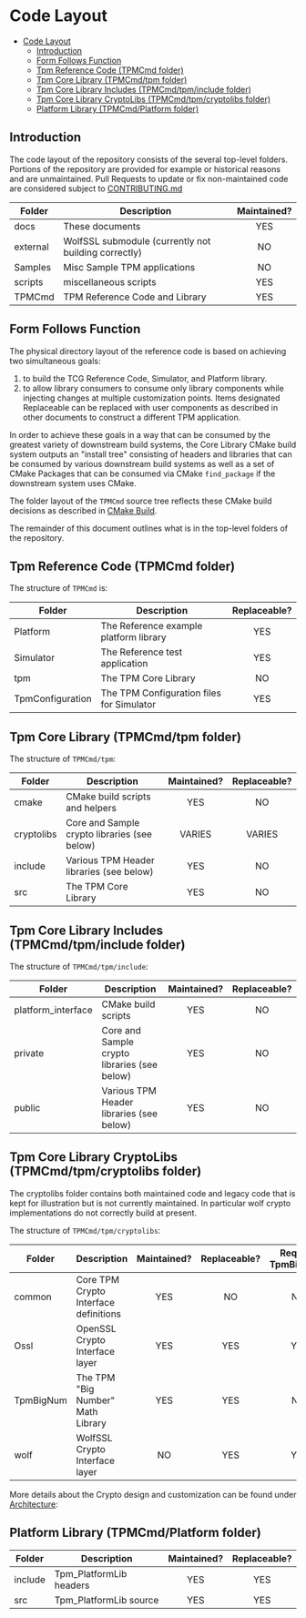 # Code Layout
* [Code Layout](#code-layout)
  * [Introduction](#introduction)
  * [Form Follows Function](#form-follows-function)
  * [Tpm Reference Code (TPMCmd folder)](#tpm-reference-code-tpmcmd-folder)
  * [Tpm Core Library (TPMCmd/tpm folder)](#tpm-core-library-tpmcmdtpm-folder)
  * [Tpm Core Library Includes (TPMCmd/tpm/include folder)](#tpm-core-library-includes-tpmcmdtpminclude-folder)
  * [Tpm Core Library CryptoLibs (TPMCmd/tpm/cryptolibs folder)](#tpm-core-library-cryptolibs-tpmcmdtpmcryptolibs-folder)
  * [Platform Library (TPMCmd/Platform folder)](#platform-library-tpmcmdplatform-folder)

## Introduction

The code layout of the repository consists of the several top-level folders.
Portions of the repository are provided for example or historical reasons and are
unmaintained.  Pull Requests to update or fix non-maintained code are considered
subject to [CONTRIBUTING.md](../../CONTRIBUTING.md)

| Folder   | Description                                          | Maintained? |
| -------- | ---------------------------------------------------- | :---------: |
| docs     | These documents                                      | YES         |
| external | WolfSSL submodule (currently not building correctly) | NO          |
| Samples  | Misc Sample TPM applications                         | NO          |
| scripts  | miscellaneous scripts                                | YES         |
| TPMCmd   | TPM Reference Code and Library                       | YES         |

## Form Follows Function

The physical directory layout of the reference code is based on achieving two
simultaneous goals:

1. to build the TCG Reference Code, Simulator, and Platform library.
2. to allow library consumers to consume only library components while injecting
changes at multiple customization points. Items designated Replaceable can be
replaced with user components as described in other documents to construct a
different TPM application.

In order to achieve these goals in a way that can be consumed by the greatest
variety of downstream build systems, the Core Library CMake build system
outputs an "install tree" consisting of headers and libraries that can be
consumed by various downstream build systems as well as a set of CMake Packages
that can be consumed via CMake `find_package` if the downstream system uses CMake.

The folder layout of the `TPMCmd` source tree reflects these CMake build
decisions as described in [CMake Build](Build.CMake.md).

The remainder of this document outlines what is in the top-level folders of the
repository.

## Tpm Reference Code (TPMCmd folder)

The structure of `TPMCmd` is:

| Folder           | Description                               | Replaceable? |
| ---------------- | ----------------------------------------- | :----------: |
| Platform         | The Reference example platform library    | YES          |
| Simulator        | The Reference test application            | YES          |
| tpm              | The TPM Core Library                      | NO           |
| TpmConfiguration | The TPM Configuration files for Simulator | YES          |

<!-- New names
| Tpm_PlatformLib   | The Reference example platform library    | YES          |
| Tpm_Simulator     | The Reference test application            | YES          |
| Tpm_Core          | The TPM Core Library                      | NO           |
| Tpm_Configuration | The TPM Configuration files for Simulator | YES          |
-->

## Tpm Core Library (TPMCmd/tpm folder)

The structure of `TPMCmd/tpm`:

| Folder     | Description                                  | Maintained? | Replaceable? |
| ---------- | -------------------------------------------- | :---------: | :----------: |
| cmake      | CMake build scripts and helpers              | YES         | NO           |
| cryptolibs | Core and Sample crypto libraries (see below) | VARIES      | VARIES       |
| include    | Various TPM  Header libraries (see below)    | YES         | NO           |
| src        | The TPM Core Library                         | YES         | NO           |

## Tpm Core Library Includes (TPMCmd/tpm/include folder)

The structure of `TPMCmd/tpm/include`:

| Folder             | Description                                  | Maintained? | Replaceable? |
| ------------------ | -------------------------------------------- | :---------: | :----------: |
| platform_interface | CMake build scripts                          | YES         | NO           |
| private            | Core and Sample crypto libraries (see below) | YES         | NO           |
| public             | Various TPM  Header libraries (see below)    | YES         | NO           |

## Tpm Core Library CryptoLibs (TPMCmd/tpm/cryptolibs folder)

The cryptolibs folder contains both maintained code and legacy code that is kept
for illustration but is not currently maintained.  In particular wolf crypto
implementations do not correctly build at present.

The structure of `TPMCmd/tpm/cryptolibs`:

| Folder    | Description                           | Maintained? | Replaceable? | Requires TpmBigNum? |
| --------- | ------------------------------------- | :---------: | :----------: | :-----------------: |
| common    | Core TPM Crypto Interface definitions | YES         | NO           | N/A                 |
| Ossl      | OpenSSL Crypto Interface layer        | YES         | YES          | YES                 |
| TpmBigNum | The TPM "Big Number" Math Library     | YES         | YES          | N/A                 |
| wolf      | WolfSSL Crypto Interface layer        | NO          | YES          | YES                 |

More details about the Crypto design and customization can be found under [Architecture](../architecture/Introduction.md):

## Platform Library (TPMCmd/Platform folder)

| Folder  | Description                    | Maintained? | Replaceable? |
| ------- | ------------------------------ | :---------: | :----------: |
| include | Tpm_PlatformLib headers        | YES         | YES          |
| src     | Tpm_PlatformLib source         | YES         | YES          |
